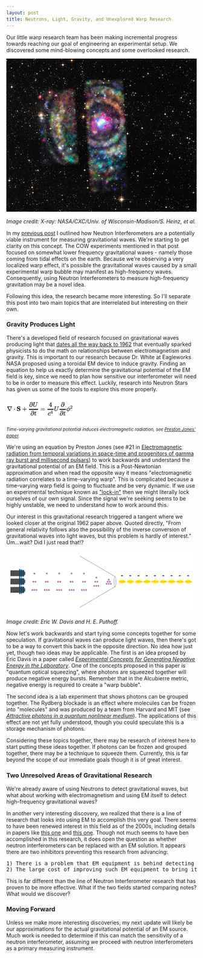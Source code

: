 ```yaml
---
layout: post
title: Neutrons, Light, Gravity, and Unexplored Warp Research
---
```


Our little warp research team has been making incremental progress towards reaching our goal of engineering an experimental setup. We discovered some mind-blowing concepts and some overlooked research.

<img src="/uploads/binaryneutronsystem.jpg" alt="X-ray rings from a Binary Neutron Star captured by Chandra X-ray Observatory" />

<em>Image credit: X-ray: NASA/CXC/Univ. of Wisconsin-Madison/S. Heinz, et al.</em>

In my <a href="http://crockpotveggies.com/2015/06/12/whats-missed-nasa-warp-research.html">previous post</a> I outlined how Neutron Interferometers are a potentially viable instrument for measuring gravitational waves. We're starting to get clarity on this concept. The COW experiments mentioned in that post focused on somewhat lower frequency gravitational waves - namely those coming from tidal effects on the earth. Because we're observing a very localized warp effect, it's possible the gravitational waves caused by a small experimental warp bubble may manifest as high-frequency waves. Consequently, using Neutron Interferometers to measure high-frequency gravitation may be a novel idea.

Following this idea, the research became more interesting. So I'll separate this post into two main topics that are interrelated but interesting on their own.

<h3>Gravity Produces Light</h3>

There's a developed field of research focused on gravitational waves producing light that <a href="http://www.jetp.ac.ru/cgi-bin/dn/e_014_01_0084.pdf" target="_blank">dates all the way back to 1962</a> that eventually sparked physicists to do the math on relationships between electromagnetism and gravity. This is important to our research because Dr. White at Eagleworks NASA proposed using a toroidal EM device to induce gravity. Finding an equation to help us exactly determine the gravitational potential of the EM field is key, since we need to plan how sensitive our interferometer will need to be in order to measure this effect. Luckily, research into Neutron Stars has given us some of the tools to explore this more properly.

<img src="/uploads/equation_timevaryinggravitationalpotential.png" alt="Time-varying Gravitational Potential" />

<em><small>Time-varying gravitational potential induces electromagnetic radiation, see <a href="http://arxiv.org/pdf/gr-qc/0606102.pdf" target="_blank">Preston Jones' paper</a>.</small></em>

We're using an equation by Preston Jones (see #21 in <a href="http://arxiv.org/pdf/gr-qc/0606102.pdf" target="_blank">Electromagnetic radiation from temporal variations in space-time and progenitors of gamma ray burst and millisecond pulsars</a>) to work backwards and understand the gravitational potential of an EM field. This is a Post-Newtonian approximation and when read the opposite way it means "electromagnetic radiation correlates to a time-varying warp". This is complicated because a time-varying warp field is going to fluctuate and be very dynamic. If we use an experimental technique known as <a href="https://en.wikipedia.org/wiki/Lock-in_amplifier" target="_blank">"lock-in"</a> then we might literally lock ourselves of our own signal. Since the signal we're seeking seems to be highly unstable, we need to understand how to work around this.

Our interest in this gravitational research triggered a tangent where we looked closer at the original 1962 paper above. Quoted directly, "From general relativity follows also the possibility of the inverse conversion of gravitational waves into light waves, but this problem is hardly of interest." Um...wait? Did I just read that!?

<img src="/uploads/lightsqueezing.png" alt="Negative Energy Bursts Generated from Quantum Optical Squeezing" />

<em>Image credit: Eric W. Davis and H. E. Puthoff.</em>

Now let's work backwards and start tying some concepts together for some speculation. If gravitational waves can produce light waves, then there's got to be a way to convert this back in the opposite direction. No idea how just yet, though two ideas may be applicable. The first is an idea propsed by Eric Davis in a paper called <i><a href="http://www.earthtech.org/publications/davis_STAIF_conference_1.pdf" target="_blank">Experimental Concepts for Generating Negative Energy in the Laboratory</a></i>. One of the concepts proposed in this paper is "quantum optical squeezing", where photons are squeezed together will produce negative energy bursts. Remember that in the Alcubierre metric, negative energy is required to create a "warp bubble".

The second idea is a lab experiment that shows photons can be grouped together. The Rydberg blockade is an effect where molecules can be frozen into "molecules" and was produced by a team from Harvard and MIT (see <i><a href="http://www.nature.com/nature/journal/v502/n7469/full/nature12512.html" target="_blank">Attractive photons in a quantum nonlinear medium</a></i>). The applications of this effect are not yet fully understood, though you could speculate this is a storage mechanism of photons.

Considering these topics together, there may be research of interest here to start putting these ideas together. If photons can be frozen and grouped together, there may be a technique to squeeze them. Currently, this is far beyond the scope of our immediate goals though it is of great interest.

<h3>Two Unresolved Areas of Gravitational Research</h3>

We're already aware of using Neutrons to detect gravitational waves, but what about working with electromagnetism and using EM itself to detect high-frequency gravitational waves? 

In another very interesting discovery, we realized that there is a line of research that looks into using EM to accomplish this very goal. There seems to have been renewed interest in this field as of the 2000s, including details in papers like <a href="http://arxiv.org/pdf/gr-qc/0306013v1.pdf" target="_blank">this one</a> and <a href="http://arxiv.org/pdf/gr-qc/0308079.pdf" target="_blank">this one</a>. Though not much seems to have ben accomplished in this research, it does open the question as whether neutron interferometers can be replaced with an EM solution. It appears there are two inhibitors preventing this research from advancing: 

<pre>
1) There is a problem that EM equipment is behind detecting these gravitational waves by a factor of 4. 
2) The large cost of improving such EM equipment to bring it up to date.
</pre>

This is far different than the line of Neutron Interferometer research that has proven to be more effective. What if the two fields started comparing notes? What would we discover?

<h3>Moving Forward</h3>

Unless we make more interesting discoveries, my next update will likely be our approximations for the actual gravitational potential of an EM source. Much work is needed to determine if this can match the sensitivity of a neutron interferometer, assuming we proceed with neutron interferometers as a primary measuring instrument.

